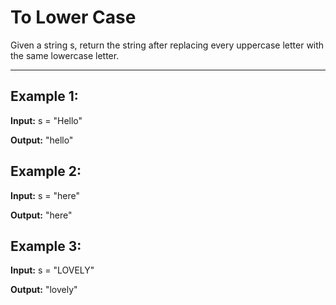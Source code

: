 # To Lower Case

Given a string s, return the string after replacing every uppercase letter with the same lowercase letter.

---

## Example 1:

**Input:** s = "Hello"

**Output:** "hello"


## Example 2:

**Input:** s = "here"

**Output:** "here"


## Example 3:

**Input:** s = "LOVELY"

**Output:** "lovely"